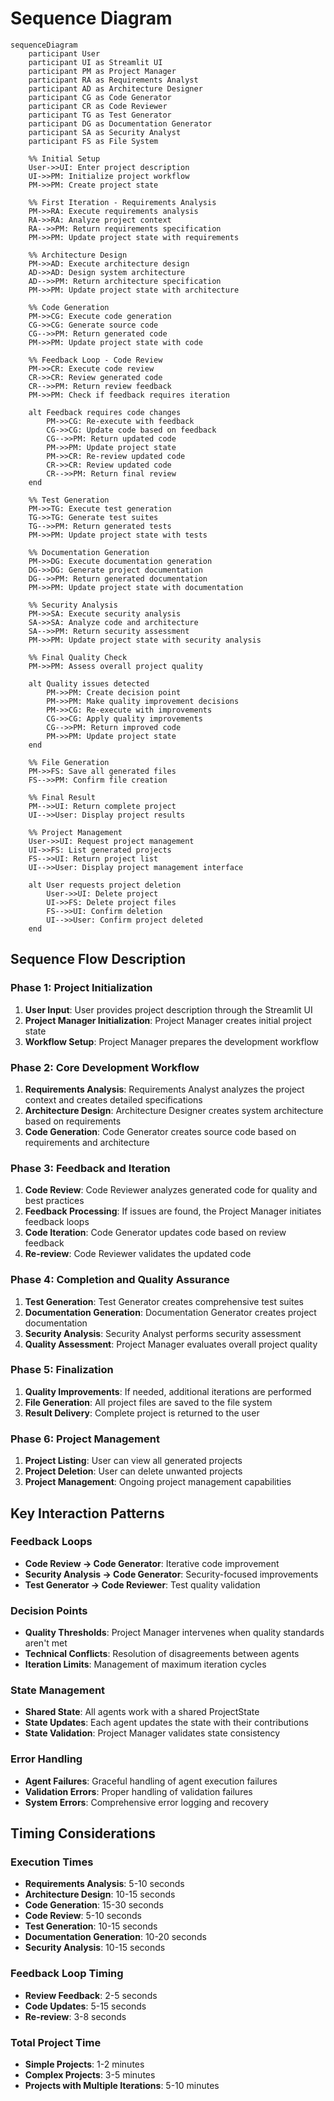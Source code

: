 # Sequence Diagram

```mermaid
sequenceDiagram
    participant User
    participant UI as Streamlit UI
    participant PM as Project Manager
    participant RA as Requirements Analyst
    participant AD as Architecture Designer
    participant CG as Code Generator
    participant CR as Code Reviewer
    participant TG as Test Generator
    participant DG as Documentation Generator
    participant SA as Security Analyst
    participant FS as File System
    
    %% Initial Setup
    User->>UI: Enter project description
    UI->>PM: Initialize project workflow
    PM->>PM: Create project state
    
    %% First Iteration - Requirements Analysis
    PM->>RA: Execute requirements analysis
    RA->>RA: Analyze project context
    RA-->>PM: Return requirements specification
    PM->>PM: Update project state with requirements
    
    %% Architecture Design
    PM->>AD: Execute architecture design
    AD->>AD: Design system architecture
    AD-->>PM: Return architecture specification
    PM->>PM: Update project state with architecture
    
    %% Code Generation
    PM->>CG: Execute code generation
    CG->>CG: Generate source code
    CG-->>PM: Return generated code
    PM->>PM: Update project state with code
    
    %% Feedback Loop - Code Review
    PM->>CR: Execute code review
    CR->>CR: Review generated code
    CR-->>PM: Return review feedback
    PM->>PM: Check if feedback requires iteration
    
    alt Feedback requires code changes
        PM->>CG: Re-execute with feedback
        CG->>CG: Update code based on feedback
        CG-->>PM: Return updated code
        PM->>PM: Update project state
        PM->>CR: Re-review updated code
        CR->>CR: Review updated code
        CR-->>PM: Return final review
    end
    
    %% Test Generation
    PM->>TG: Execute test generation
    TG->>TG: Generate test suites
    TG-->>PM: Return generated tests
    PM->>PM: Update project state with tests
    
    %% Documentation Generation
    PM->>DG: Execute documentation generation
    DG->>DG: Generate project documentation
    DG-->>PM: Return generated documentation
    PM->>PM: Update project state with documentation
    
    %% Security Analysis
    PM->>SA: Execute security analysis
    SA->>SA: Analyze code and architecture
    SA-->>PM: Return security assessment
    PM->>PM: Update project state with security analysis
    
    %% Final Quality Check
    PM->>PM: Assess overall project quality
    
    alt Quality issues detected
        PM->>PM: Create decision point
        PM->>PM: Make quality improvement decisions
        PM->>CG: Re-execute with improvements
        CG->>CG: Apply quality improvements
        CG-->>PM: Return improved code
        PM->>PM: Update project state
    end
    
    %% File Generation
    PM->>FS: Save all generated files
    FS-->>PM: Confirm file creation
    
    %% Final Result
    PM-->>UI: Return complete project
    UI-->>User: Display project results
    
    %% Project Management
    User->>UI: Request project management
    UI->>FS: List generated projects
    FS-->>UI: Return project list
    UI-->>User: Display project management interface
    
    alt User requests project deletion
        User->>UI: Delete project
        UI->>FS: Delete project files
        FS-->>UI: Confirm deletion
        UI-->>User: Confirm project deleted
    end
```

## Sequence Flow Description

### Phase 1: Project Initialization
1. **User Input**: User provides project description through the Streamlit UI
2. **Project Manager Initialization**: Project Manager creates initial project state
3. **Workflow Setup**: Project Manager prepares the development workflow

### Phase 2: Core Development Workflow
1. **Requirements Analysis**: Requirements Analyst analyzes the project context and creates detailed specifications
2. **Architecture Design**: Architecture Designer creates system architecture based on requirements
3. **Code Generation**: Code Generator creates source code based on requirements and architecture

### Phase 3: Feedback and Iteration
1. **Code Review**: Code Reviewer analyzes generated code for quality and best practices
2. **Feedback Processing**: If issues are found, the Project Manager initiates feedback loops
3. **Code Iteration**: Code Generator updates code based on review feedback
4. **Re-review**: Code Reviewer validates the updated code

### Phase 4: Completion and Quality Assurance
1. **Test Generation**: Test Generator creates comprehensive test suites
2. **Documentation Generation**: Documentation Generator creates project documentation
3. **Security Analysis**: Security Analyst performs security assessment
4. **Quality Assessment**: Project Manager evaluates overall project quality

### Phase 5: Finalization
1. **Quality Improvements**: If needed, additional iterations are performed
2. **File Generation**: All project files are saved to the file system
3. **Result Delivery**: Complete project is returned to the user

### Phase 6: Project Management
1. **Project Listing**: User can view all generated projects
2. **Project Deletion**: User can delete unwanted projects
3. **Project Management**: Ongoing project management capabilities

## Key Interaction Patterns

### Feedback Loops
- **Code Review → Code Generator**: Iterative code improvement
- **Security Analysis → Code Generator**: Security-focused improvements
- **Test Generator → Code Reviewer**: Test quality validation

### Decision Points
- **Quality Thresholds**: Project Manager intervenes when quality standards aren't met
- **Technical Conflicts**: Resolution of disagreements between agents
- **Iteration Limits**: Management of maximum iteration cycles

### State Management
- **Shared State**: All agents work with a shared ProjectState
- **State Updates**: Each agent updates the state with their contributions
- **State Validation**: Project Manager validates state consistency

### Error Handling
- **Agent Failures**: Graceful handling of agent execution failures
- **Validation Errors**: Proper handling of validation failures
- **System Errors**: Comprehensive error logging and recovery

## Timing Considerations

### Execution Times
- **Requirements Analysis**: 5-10 seconds
- **Architecture Design**: 10-15 seconds
- **Code Generation**: 15-30 seconds
- **Code Review**: 5-10 seconds
- **Test Generation**: 10-15 seconds
- **Documentation Generation**: 10-20 seconds
- **Security Analysis**: 10-15 seconds

### Feedback Loop Timing
- **Review Feedback**: 2-5 seconds
- **Code Updates**: 5-15 seconds
- **Re-review**: 3-8 seconds

### Total Project Time
- **Simple Projects**: 1-2 minutes
- **Complex Projects**: 3-5 minutes
- **Projects with Multiple Iterations**: 5-10 minutes
